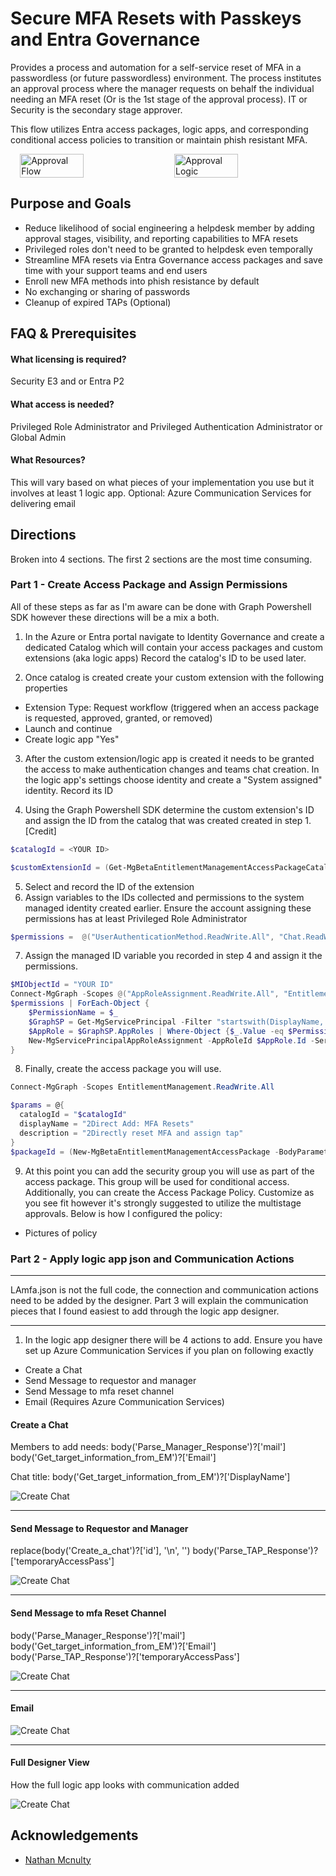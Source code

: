 # Secure MFA Resets with Passkeys and Entra Governance

Provides a process and automation for a self-service reset of MFA in a passwordless (or future passwordless) environment. The process institutes an approval process where the manager requests on behalf the individual needing an MFA reset (Or is the 1st stage of the approval process). IT or Security is the secondary stage approver.

This flow utilizes Entra access packages, logic apps, and corresponding conditional access policies to transition or maintain phish resistant MFA. 
<div style="display: flex; justify-content: center; align-items: center;">
  <img src="https://github.com/tylerkirwan/Entra-Governance-and-Automation/blob/main/images/approvalflow.png?raw=true" alt="Approval Flow" style="width: 45%; max-width:300px; margin-right: 10px;" />
  <img src="https://github.com/tylerkirwan/Entra-Governance-and-Automation/blob/main/images/approvallogic.png?raw=true" alt="Approval Logic" style="width: 45%; max-width:300px; margin-left: 10px;" />
</div>

## Purpose and Goals

- Reduce likelihood of social engineering a helpdesk member by adding approval stages, visibility, and reporting capabilities to MFA resets
- Privileged roles don't need to be granted to helpdesk even temporally
- Streamline MFA resets via Entra Governance access packages and save time with your support teams and end users
- Enroll new MFA methods into phish resistance by default
- No exchanging or sharing of passwords
- Cleanup of expired TAPs (Optional)
## FAQ & Prerequisites 

#### What licensing is required?

Security E3 and or Entra P2

#### What access is needed?

Privileged Role Administrator and Privileged Authentication Administrator or Global Admin

#### What Resources?
This will vary based on what pieces of your implementation you use but it involves at least 1 logic app. Optional: Azure Communication Services for delivering email

## Directions
Broken into 4 sections. The first 2 sections are the most time consuming.
### Part 1 - Create Access Package and Assign Permissions

All of these steps as far as I'm aware can be done with Graph Powershell SDK however these directions will be a mix a both.

1) In the Azure or Entra portal navigate to Identity Governance and create a dedicated Catalog which will contain your access packages and custom extensions (aka logic apps) Record the catalog's ID to be used later.

2) Once catalog is created create your custom extension with the following properties
- Extension Type: Request workflow (triggered when an access package is requested, approved, granted, or removed)
- Launch and continue
- Create logic app "Yes" 

3) After the custom extension/logic app is created it needs to be granted the access to make authentication changes and teams chat creation. In the logic app's settings choose identity and create a "System assigned" identity. Record its ID

4) Using the Graph Powershell SDK determine the custom extension's ID 
and assign the ID from the catalog that was created created in step 1. [Credit]
```powershell
$catalogId = <YOUR ID>
```

```powershell
$customExtensionId = (Get-MgBetaEntitlementManagementAccessPackageCatalogAccessPackageCustomWorkflowExtension -AccessPackageCatalogId $catalogId | Out-GridView -PassThru).Id
```
5) Select and record the ID of the extension
6) Assign variables to the IDs collected and permissions to the system managed identity created earlier. Ensure the account assigning these permissions has at least Privileged Role Administrator
```powershell
$permissions =  @("UserAuthenticationMethod.ReadWrite.All", "Chat.ReadWrite.All", "Directory.Read.All")
```
7) Assign the managed ID variable you recorded in step 4 and assign it the permissions.
```powershell
$MIObjectId = "YOUR ID"
Connect-MgGraph -Scopes @("AppRoleAssignment.ReadWrite.All", "EntitlementManagement.ReadWrite.All")
$permissions | ForEach-Object {
	$PermissionName = $_
	$GraphSP = Get-MgServicePrincipal -Filter "startswith(DisplayName,'Microsoft Graph')" | Select-Object -first 1 #Graph App ID: 00000003-0000-0000-c000-000000000000
	$AppRole = $GraphSP.AppRoles | Where-Object {$_.Value -eq $PermissionName -and $_.AllowedMemberTypes -contains "Application"}
	New-MgServicePrincipalAppRoleAssignment -AppRoleId $AppRole.Id -ServicePrincipalId $MIObjectId -ResourceId $GraphSP.Id -PrincipalId $MIObjectId
}
```
8) Finally, create the access package you will use. 
```powershell
Connect-MgGraph -Scopes EntitlementManagement.ReadWrite.All

$params = @{
  catalogId = "$catalogId"
  displayName = "2Direct Add: MFA Resets"
  description = "2Directly reset MFA and assign tap"
}
$packageId = (New-MgBetaEntitlementManagementAccessPackage -BodyParameter $params).Id
```
9) At this point you can add the security group you will use as part of the access package. This group will be used for conditional access. Additionally, you can create the Access Package Policy. Customize as you see fit however it's strongly suggested to utilize the multistage approvals. Below is how I configured the policy:
-  Pictures of policy
### Part 2 - Apply logic app json and Communication Actions
---
LAmfa.json is not the full code, the connection and communication actions need to be added by the designer. Part 3 will explain the communication pieces that I found easiest to add through the logic app designer.

---
1) In the logic app designer there will be 4 actions to add. Ensure you have set up Azure Communication Services if you plan on following exactly
- Create a Chat
- Send Message to requestor and manager
- Send Message to mfa reset channel
- Email (Requires Azure Communication Services)

#### Create a Chat
Members to add needs:
body('Parse_Manager_Response')?['mail']
body('Get_target_information_from_EM')?['Email']

Chat title:
body('Get_target_information_from_EM')?['DisplayName']

![Create Chat](https://github.com/tylerkirwan/Entra-Governance-and-Automation/blob/main/images/createachat.png)

---
#### Send Message to Requestor and Manager

replace(body('Create_a_chat')?['id'], '\n', '')
body('Parse_TAP_Response')?['temporaryAccessPass']

![Create Chat](https://github.com/tylerkirwan/Entra-Governance-and-Automation/blob/main/images/teamsmessagerequestormanager.png)

---
#### Send Message to mfa Reset Channel

body('Parse_Manager_Response')?['mail']
body('Get_target_information_from_EM')?['Email']
body('Parse_TAP_Response')?['temporaryAccessPass']

![Create Chat](https://github.com/tylerkirwan/Entra-Governance-and-Automation/blob/main/images/teamschannel.png)
	
---
#### Email


![Create Chat](https://github.com/tylerkirwan/Entra-Governance-and-Automation/blob/main/images/sendemail.png)

---

#### Full Designer View
How the full logic app looks with communication added

![Create Chat](https://github.com/tylerkirwan/Entra-Governance-and-Automation/blob/main/images/sendemail.png)

## Acknowledgements

- [Nathan Mcnulty](https://github.com/nathanmcnulty)
